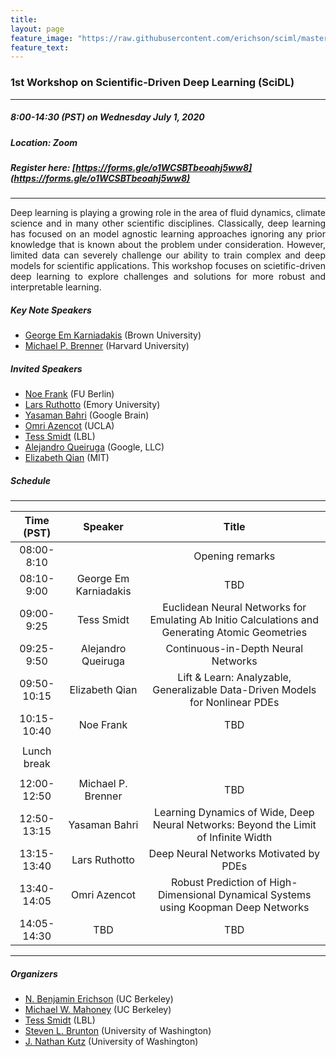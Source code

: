 ```yaml
---
title:
layout: page
feature_image: "https://raw.githubusercontent.com/erichson/sciml/master/img/logo.png"
feature_text:
---
```


### 1st Workshop on Scientific-Driven Deep Learning (SciDL)
***
##### 8:00-14:30 (PST) on Wednesday July 1, 2020 
##### Location: Zoom
##### Register here: [https://forms.gle/o1WCSBTbeoahj5ww8](https://forms.gle/o1WCSBTbeoahj5ww8)
***
<p style='text-align: justify;'> Deep learning is playing a growing role in the area of fluid dynamics, climate science and in many other scientific disciplines. Classically, deep learning has focused on an model agnostic learning approaches ignoring any prior knowledge that is known about the problem under consideration. However, limited data can severely challenge our ability to train complex and deep models for scientific applications. This workshop focuses on scietific-driven deep learning to explore challenges and solutions for more robust and interpretable learning.
 </p>


##### Key Note Speakers
* [George Em Karniadakis](https://www.brown.edu/research/projects/crunch/george-karniadakis) (Brown University)
* [Michael P. Brenner](https://www.seas.harvard.edu/brenner/Home.html) (Harvard University)


##### Invited Speakers
* [Noe Frank](http://www.mi.fu-berlin.de/en/math/groups/comp-mol-bio/) (FU Berlin)
* [Lars Ruthotto](http://www.mathcs.emory.edu/~lruthot/) (Emory University)
* [Yasaman Bahri](https://yasamanb.github.io/) (Google Brain)
* [Omri Azencot](http://omriazencot.com/) (UCLA)
* [Tess Smidt](https://crd.lbl.gov/departments/computational-science/ccmc/staff/alvarez-fellows/tess-smidt/) (LBL)
* [Alejandro Queiruga](https://afqueiruga.github.io/) (Google, LLC)
* [Elizabeth Qian](https://sites.google.com/view/elizabeth-qian/) (MIT)



##### Schedule
---

| Time (PST)    | Speaker   			  	| Title                                 | 
| :-----------: | :-----------------------------: 	|:-------------------------------------:|
| 08:00-8:10    |              			  	| Opening remarks                       |
| 08:10-9:00    | George Em Karniadakis           	| TBD                                   |
| 09:00-9:25    | Tess Smidt         			| Euclidean Neural Networks for Emulating Ab Initio Calculations and Generating Atomic Geometries            |
| 09:25-9:50    | Alejandro Queiruga         		| Continuous-in-Depth Neural Networks            |
| 09:50-10:15   | Elizabeth Qian         		| Lift & Learn: Analyzable, Generalizable Data-Driven Models for Nonlinear PDEs            |
| 10:15-10:40   | Noe Frank         			| TBD            |
|  |          				|             		|
| Lunch break   |          				|             		|
|  |          				|             		|
| 12:00-12:50   | Michael P. Brenner              	| TBD                                   |
| 12:50-13:15   | Yasaman Bahri         		| Learning Dynamics of Wide, Deep Neural Networks: Beyond the Limit of Infinite Width            |
| 13:15-13:40   | Lars Ruthotto         		| Deep Neural Networks Motivated by PDEs            |
| 13:40-14:05   | Omri Azencot         			| Robust Prediction of High-Dimensional Dynamical Systems using Koopman Deep Networks             |
| 14:05-14:30   | TBD         				| TBD            |

***





##### Organizers 
* [N. Benjamin Erichson](https://www.benerichson.com/) (UC Berkeley)
* [Michael W. Mahoney](https://www.stat.berkeley.edu/~mmahoney/) (UC Berkeley)
* [Tess Smidt](https://crd.lbl.gov/departments/computational-science/ccmc/staff/alvarez-fellows/tess-smidt/) (LBL)
* [Steven L. Brunton](https://www.eigensteve.com/) (University of Washington)
* [J. Nathan Kutz](https://faculty.washington.edu/kutz/) (University of Washington)

